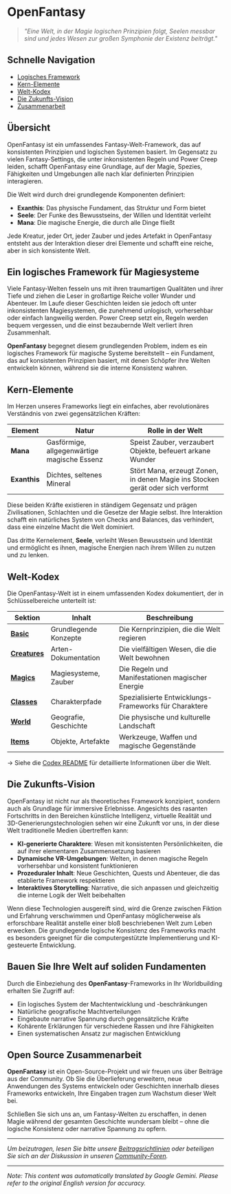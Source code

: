 # **OpenFantasy**

> *"Eine Welt, in der Magie logischen Prinzipien folgt, Seelen messbar sind und jedes Wesen zur großen Symphonie der Existenz beiträgt."*

## Schnelle Navigation

- [Logisches Framework](#ein-logisches-framework-für-magiesysteme)
- [Kern-Elemente](#kern-elemente)
- [Welt-Kodex](#welt-kodex)
- [Die Zukunfts-Vision](#die-zukunfts-vision)
- [Zusammenarbeit](#open-source-zusammenarbeit)

## Übersicht

OpenFantasy ist ein umfassendes Fantasy-Welt-Framework, das auf konsistenten Prinzipien und logischen Systemen basiert. Im Gegensatz zu vielen Fantasy-Settings, die unter inkonsistenten Regeln und Power Creep leiden, schafft OpenFantasy eine Grundlage, auf der Magie, Spezies, Fähigkeiten und Umgebungen alle nach klar definierten Prinzipien interagieren.

Die Welt wird durch drei grundlegende Komponenten definiert:
- **Exanthis**: Das physische Fundament, das Struktur und Form bietet
- **Seele**: Der Funke des Bewusstseins, der Willen und Identität verleiht
- **Mana**: Die magische Energie, die durch alle Dinge fließt

Jede Kreatur, jeder Ort, jeder Zauber und jedes Artefakt in OpenFantasy entsteht aus der Interaktion dieser drei Elemente und schafft eine reiche, aber in sich konsistente Welt.

## Ein logisches Framework für Magiesysteme

Viele Fantasy-Welten fesseln uns mit ihren traumartigen Qualitäten und ihrer Tiefe und ziehen die Leser in großartige Reiche voller Wunder und Abenteuer. Im Laufe dieser Geschichten leiden sie jedoch oft unter inkonsistenten Magiesystemen, die zunehmend unlogisch, vorhersehbar oder einfach langweilig werden. Power Creep setzt ein, Regeln werden bequem vergessen, und die einst bezaubernde Welt verliert ihren Zusammenhalt.

**OpenFantasy** begegnet diesem grundlegenden Problem, indem es ein logisches Framework für magische Systeme bereitstellt – ein Fundament, das auf konsistenten Prinzipien basiert, mit denen Schöpfer ihre Welten entwickeln können, während sie die interne Konsistenz wahren.

## Kern-Elemente

Im Herzen unseres Frameworks liegt ein einfaches, aber revolutionäres Verständnis von zwei gegensätzlichen Kräften:

| Element | Natur | Rolle in der Welt |
|---------|--------|-------------------|
| **Mana** | Gasförmige, allgegenwärtige magische Essenz | Speist Zauber, verzaubert Objekte, befeuert arkane Wunder |
| **Exanthis** | Dichtes, seltenes Mineral | Stört Mana, erzeugt Zonen, in denen Magie ins Stocken gerät oder sich verformt |

Diese beiden Kräfte existieren in ständigem Gegensatz und prägen Zivilisationen, Schlachten und die Gesetze der Magie selbst. Ihre Interaktion schafft ein natürliches System von Checks and Balances, das verhindert, dass eine einzelne Macht die Welt dominiert.

Das dritte Kernelement, **Seele**, verleiht Wesen Bewusstsein und Identität und ermöglicht es ihnen, magische Energien nach ihrem Willen zu nutzen und zu lenken.

## Welt-Kodex

Die OpenFantasy-Welt ist in einem umfassenden Kodex dokumentiert, der in Schlüsselbereiche unterteilt ist:

| Sektion | Inhalt | Beschreibung |
|---------|---------|-------------|
| [**Basic**](/codex/Basic/) | Grundlegende Konzepte | Die Kernprinzipien, die die Welt regieren |
| [**Creatures**](/codex/Creatures/) | Arten-Dokumentation | Die vielfältigen Wesen, die die Welt bewohnen |
| [**Magics**](/codex/Magics/) | Magiesysteme, Zauber | Die Regeln und Manifestationen magischer Energie |
| [**Classes**](/codex/Classes/) | Charakterpfade | Spezialisierte Entwicklungs-Frameworks für Charaktere |
| [**World**](/codex/World/) | Geografie, Geschichte | Die physische und kulturelle Landschaft |
| [**Items**](/codex/Items/) | Objekte, Artefakte | Werkzeuge, Waffen und magische Gegenstände |

→ Siehe die [Codex README](/codex/README.md) für detaillierte Informationen über die Welt.

## Die Zukunfts-Vision

OpenFantasy ist nicht nur als theoretisches Framework konzipiert, sondern auch als Grundlage für immersive Erlebnisse. Angesichts des rasanten Fortschritts in den Bereichen künstliche Intelligenz, virtuelle Realität und 3D-Generierungstechnologien sehen wir eine Zukunft vor uns, in der diese Welt traditionelle Medien übertreffen kann:

- **KI-generierte Charaktere**: Wesen mit konsistenten Persönlichkeiten, die auf ihrer elementaren Zusammensetzung basieren
- **Dynamische VR-Umgebungen**: Welten, in denen magische Regeln vorhersehbar und konsistent funktionieren
- **Prozeduraler Inhalt**: Neue Geschichten, Quests und Abenteuer, die das etablierte Framework respektieren
- **Interaktives Storytelling**: Narrative, die sich anpassen und gleichzeitig die interne Logik der Welt beibehalten

Wenn diese Technologien ausgereift sind, wird die Grenze zwischen Fiktion und Erfahrung verschwimmen und OpenFantasy möglicherweise als erforschbare Realität anstelle einer bloß beschriebenen Welt zum Leben erwecken. Die grundlegende logische Konsistenz des Frameworks macht es besonders geeignet für die computergestützte Implementierung und KI-gesteuerte Entwicklung.

## Bauen Sie Ihre Welt auf soliden Fundamenten

Durch die Einbeziehung des **OpenFantasy**-Frameworks in Ihr Worldbuilding erhalten Sie Zugriff auf:

- Ein logisches System der Machtentwicklung und -beschränkungen
- Natürliche geografische Machtverteilungen
- Eingebaute narrative Spannung durch gegensätzliche Kräfte
- Kohärente Erklärungen für verschiedene Rassen und ihre Fähigkeiten
- Einen systematischen Ansatz zur magischen Entwicklung

## Open Source Zusammenarbeit

**OpenFantasy** ist ein Open-Source-Projekt und wir freuen uns über Beiträge aus der Community. Ob Sie die Überlieferung erweitern, neue Anwendungen des Systems entwickeln oder Geschichten innerhalb dieses Frameworks entwickeln, Ihre Eingaben tragen zum Wachstum dieser Welt bei.

Schließen Sie sich uns an, um Fantasy-Welten zu erschaffen, in denen Magie während der gesamten Geschichte wundersam bleibt – ohne die logische Konsistenz oder narrative Spannung zu opfern.

---

*Um beizutragen, lesen Sie bitte unsere [Beitragsrichtlinien](CONTRIBUTING.md) oder beteiligen Sie sich an der Diskussion in unseren [Community-Foren](https://openfantasy.forum).*


---
_Note: This content was automatically translated by Google Gemini. Please refer to the original English version for accuracy._